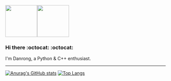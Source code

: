 <img src="https://media.giphy.com/media/KzJkzjggfGN5Py6nkT/giphy.gif" width=100 height=100><img src="https://media.giphy.com/media/LMt9638dO8dftAjtco/giphy.gif" width=100 height=100>

### Hi there :octocat: :octocat:
I'm Danrong, a Python & C++ enthusiast. 

---
[![Anurag's GitHub stats](https://github-readme-stats.vercel.app/api?username=danrongLi&show_icons=true&theme=radical)](https://github.com/anuraghazra/github-readme-stats)
[![Top Langs](https://github-readme-stats.vercel.app/api/top-langs/?username=danrongLi&layout=compact&theme=radical)](https://github.com/anuraghazra/github-readme-stats)
